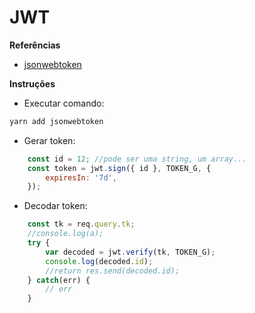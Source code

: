 <h1>JWT</h1>

<strong>Referências</strong>

- [jsonwebtoken](https://www.npmjs.com/package/jsonwebtoken)

<strong>Instruções</strong>

- Executar comando:

```bash
yarn add jsonwebtoken
```

- Gerar token:

```js
    const id = 12; //pode ser uma string, um array...
    const token = jwt.sign({ id }, TOKEN_G, {
        expiresIn: '7d',
    });
```

- Decodar token:

```js
    const tk = req.query.tk;
    //console.log(a);
    try {
        var decoded = jwt.verify(tk, TOKEN_G);
        console.log(decoded.id);
        //return res.send(decoded.id);
    } catch(err) {
        // err
    }
```

